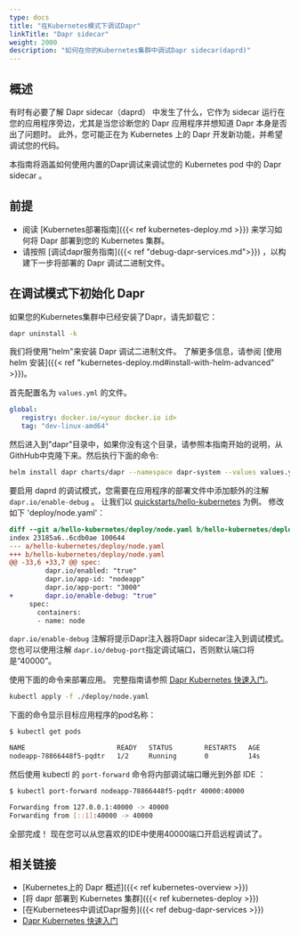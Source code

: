 ```yaml
---
type: docs
title: "在Kubernetes模式下调试Dapr"
linkTitle: "Dapr sidecar"
weight: 2000
description: "如何在你的Kubernetes集群中调试Dapr sidecar(daprd)"
---
```



## 概述

有时有必要了解 Dapr sidecar（daprd） 中发生了什么，它作为 sidecar 运行在您的应用程序旁边，尤其是当您诊断您的 Dapr 应用程序并想知道 Dapr 本身是否出了问题时。 此外，您可能正在为 Kubernetes 上的 Dapr 开发新功能，并希望调试您的代码。

本指南将涵盖如何使用内置的Dapr调试来调试您的 Kubernetes pod 中的 Dapr sidecar 。

## 前提

- 阅读 [Kubernetes部署指南]({{< ref kubernetes-deploy.md >}}) 来学习如何将 Dapr 部署到您的 Kubernetes 集群。
- 请按照 [调试dapr服务指南]({{< ref "debug-dapr-services.md">}}) ，以构建下一步将部署的 Dapr 调试二进制文件。


## 在调试模式下初始化 Dapr

如果您的Kubernetes集群中已经安装了Dapr，请先卸载它：

```bash
dapr uninstall -k
```
我们将使用"helm"来安装 Dapr 调试二进制文件。 了解更多信息，请参阅 [使用 helm 安装]({{< ref "kubernetes-deploy.md#install-with-helm-advanced" >}})。

首先配置名为 `values.yml` 的文件。

```yaml
global:
   registry: docker.io/<your docker.io id>
   tag: "dev-linux-amd64"
```

然后进入到"dapr"目录中，如果你没有这个目录，请参照本指南开始的说明，从GithHub中克隆下来。然后执行下面的命令:

```bash
helm install dapr charts/dapr --namespace dapr-system --values values.yml --wait
```

要启用 daprd 的调试模式，您需要在应用程序的部署文件中添加额外的注解 `dapr.io/enable-debug` 。 让我们以 [quickstarts/hello-kubernetes](https://github.com/dapr/quickstarts/tree/master/hello-kubernetes) 为例。 修改如下 'deploy/node.yaml'：

```diff
diff --git a/hello-kubernetes/deploy/node.yaml b/hello-kubernetes/deploy/node.yaml
index 23185a6..6cdb0ae 100644
--- a/hello-kubernetes/deploy/node.yaml
+++ b/hello-kubernetes/deploy/node.yaml
@@ -33,6 +33,7 @@ spec:
         dapr.io/enabled: "true"
         dapr.io/app-id: "nodeapp"
         dapr.io/app-port: "3000"
+        dapr.io/enable-debug: "true"
     spec:
       containers:
       - name: node
```

`dapr.io/enable-debug` 注解将提示Dapr注入器将Dapr sidecar注入到调试模式。 您也可以使用注解 `dapr.io/debug-port`指定调试端口，否则默认端口将是“40000”。

使用下面的命令来部署应用。 完整指南请参照 [Dapr Kubernetes 快速入门](https://github.com/dapr/quickstarts/tree/master/hello-kubernetes)。

```bash
kubectl apply -f ./deploy/node.yaml
```

下面的命令显示目标应用程序的pod名称：

```bash
$ kubectl get pods

NAME                       READY   STATUS        RESTARTS   AGE
nodeapp-78866448f5-pqdtr   1/2     Running       0          14s
```

然后使用 kubectl 的 `port-forward` 命令将内部调试端口曝光到外部 IDE ：

```bash
$ kubectl port-forward nodeapp-78866448f5-pqdtr 40000:40000

Forwarding from 127.0.0.1:40000 -> 40000
Forwarding from [::1]:40000 -> 40000
```

全部完成！ 现在您可以从您喜欢的IDE中使用40000端口开启远程调试了。

## 相关链接

- [Kubernetes上的 Dapr 概述]({{< ref kubernetes-overview >}})
- [将 dapr 部署到 Kubernetes 集群]({{< ref kubernetes-deploy >}})
- [在Kubernetees中调试Dapr服务]({{< ref debug-dapr-services >}})
- [Dapr Kubernetes 快速入门](https://github.com/dapr/quickstarts/tree/master/hello-kubernetes)